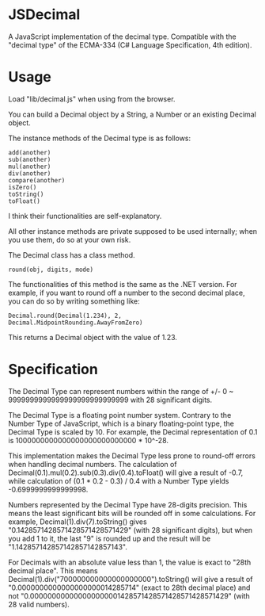 JSDecimal
=========

A JavaScript implementation of the decimal type.
Compatible with the "decimal type" of the ECMA-334 (C# Language Specification, 4th edition).

Usage
=====

Load "lib/decimal.js" when using from the browser.

You can build a Decimal object by a String, a Number or an existing Decimal object.

The instance methods of the Decimal type is as follows:

    add(another)
    sub(another)
    mul(another)
    div(another)
    compare(another)
    isZero()
    toString()
    toFloat()

I think their functionalities are self-explanatory.

All other instance methods are private supposed to be used internally; when you use them, do so at your own risk.

The Decimal class has a class method.

    round(obj, digits, mode)

The functionalities of this method is the same as the .NET version. For example, if you want to round off a number to the second decimal place, you can do so by writing something like:

    Decimal.round(Decimal(1.234), 2, Decimal.MidpointRounding.AwayFromZero)

This returns a Decimal object with the value of 1.23.

Specification
=============

The Decimal Type can represent numbers within the range of +/- 0 ~ 9999999999999999999999999999 with 28 significant digits.

The Decimal Type is a floating point number system. Contrary to the Number Type of JavaScript, which is a binary floating-point type, the Decimal Type is scaled by 10. For example, the Decimal representation of 0.1 is 1000000000000000000000000000 * 10^-28.

This implementation makes the Decimal Type less prone to round-off errors when handling decimal numbers. The calculation of Decimal(0.1).mul(0.2).sub(0.3).div(0.4).toFloat() will give a result of -0.7, while calculation of (0.1 * 0.2 - 0.3) / 0.4 with a Number Type yields -0.6999999999999998.

Numbers represented by the Decimal Type have 28-digits precision. This means the least significant bits will be rounded off in some calculations. For example, Decimal(1).div(7).toString() gives "0.1428571428571428571428571429" (with 28 significant digits), but when you add 1 to it, the last "9" is rounded up and the result will be "1.142857142857142857142857143".

For Decimals with an absolute value less than 1, the value is exact to "28th decimal place". This means Decimal(1).div("700000000000000000000").toString() will give a result of "0.0000000000000000000014285714" (exact to 28th decimal place) and not "0.000000000000000000001428571428571428571428571429" (with 28 valid numbers).
